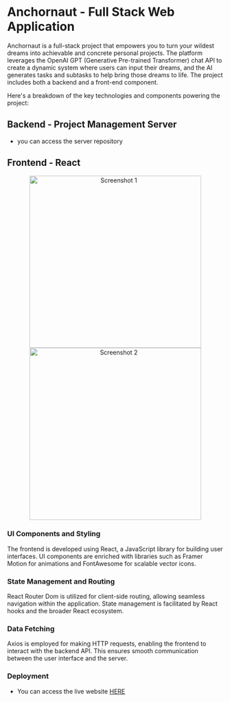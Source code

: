 # Anchornaut - Full Stack Web Application

Anchornaut is a full-stack project that empowers you to turn your wildest dreams into achievable and concrete personal projects. The platform leverages the OpenAI GPT (Generative Pre-trained Transformer) chat API to create a dynamic system where users can input their dreams, and the AI generates tasks and subtasks to help bring those dreams to life. The project includes both a backend and a front-end component.

Here's a breakdown of the key technologies and components powering the project:

## Backend - Project Management Server
- you can access the server repository <a href="https://github.com/Marcela-Rocha-Martins/AnchorNaut-server/" style="text-decoration: none; color: transparent;">HERE</a>

## Frontend - React

<p align="center">
  <img src="https://github.com/Marcela-Rocha-Martins/AnchorNaut-client/assets/134652785/f0a3e80b-e796-4872-8ac0-3e42f2519810" width="400" alt="Screenshot 1">
  <img src="https://github.com/Marcela-Rocha-Martins/AnchorNaut-client/assets/134652785/0673b90c-a6e9-4f7b-9305-b637839c6359" width="400" alt="Screenshot 2">
</p>



### UI Components and Styling

The frontend is developed using React, a JavaScript library for building user interfaces. UI components are enriched with libraries such as Framer Motion for animations and FontAwesome for scalable vector icons. 

### State Management and Routing

React Router Dom is utilized for client-side routing, allowing seamless navigation within the application. State management is facilitated by React hooks and the broader React ecosystem.

### Data Fetching

Axios is employed for making HTTP requests, enabling the frontend to interact with the backend API. This ensures smooth communication between the user interface and the server.

### Deployment

- You can access the live website [HERE](https://anchornaut.netlify.app)

